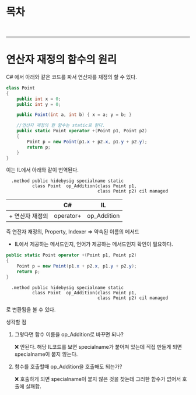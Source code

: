 # 목차

<br>

---

# 연산자 재정의 함수의 원리

C# 에서 아래와 같은 코드를 짜서 연산자를 재정의 할 수 있다.

```C#
class Point
{
    public int x = 0;
    public int y = 0;

    public Point(int a, int b) { x = a; y = b; }

    //연산자 재정의 한 함수는 static로 한다.
    public static Point operator +(Point p1, Point p2)
    {
        Point p = new Point(p1.x + p2.x, p1.y + p2.y);
        return p;
    }
}
```

이는 IL에서 아래와 같이 번역된다.

```
  .method public hidebysig specialname static
          class Point  op_Addition(class Point p1,
                                   class Point p2) cil managed
```

|                 | C#        | IL          |
| --------------- | --------- | ----------- |
| + 연산자 재정의 | operator+ | op_Addition |

즉 연잔자 재정의, Property, Indexer => 약속된 이름의 메서드

- IL에서 제공하는 메서드인지, 언어가 제공하는 메서드인지 확인이 필요하다.

```C#
public static Point operator +(Point p1, Point p2)
{
    Point p = new Point(p1.x + p2.x, p1.y + p2.y);
    return p;
}
```

```
  .method public hidebysig specialname static
          class Point  op_Addition(class Point p1,
                                   class Point p2) cil managed
```

로 변환됨을 볼 수 있다.

생각할 점

1. 그렇다면 함수 이름을 op_Addition로 바꾸면 되나?

   ❌ 안된다. 해당 IL코드를 보면 specialname가 붙어져 있는데 직접 만들게 되면 specialname이 붙지 않는다.

2. 함수를 호출할때 op_Addition을 호출해도 되는가?

   ❌ 호출하게 되면 specialname이 붙지 않은 것을 찾는데 그러한 함수가 없어서 호출에 실패함.
